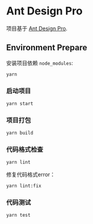 # Ant Design Pro

项目基于 [Ant Design Pro](https://pro.ant.design).

## Environment Prepare

安装项目依赖 `node_modules`:

```bash
yarn
```

### 启动项目

```bash
yarn start
```

### 项目打包

```bash
yarn build
```

### 代码格式检查

```bash
yarn lint
```

修复代码格式error：

```bash
yarn lint:fix
```

### 代码测试

```bash
yarn test
```
